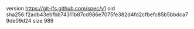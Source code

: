 version https://git-lfs.github.com/spec/v1
oid sha256:f2adb43ebfbb74311b87cd986e7075fe382d4fd2cfbefc85b5bbdca79de09d24
size 989
